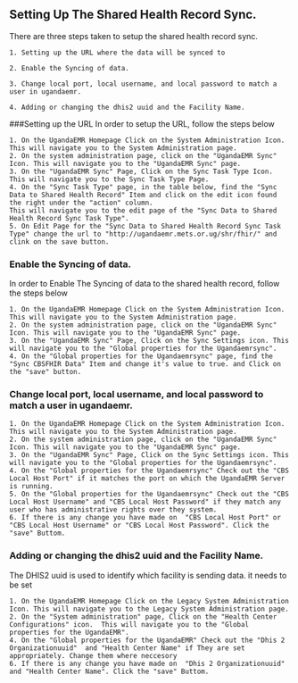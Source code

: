 ## Setting Up The Shared Health Record Sync. 
There are three steps taken to setup the shared health record sync. 
    
    1. Setting up the URL where the data will be synced to
    
    2. Enable the Syncing of data. 
    
    3. Change local port, local username, and local password to match a user in ugandaemr. 
    
    4. Adding or changing the dhis2 uuid and the Facility Name.
    
###Setting up the URL 
In order to setup the URL, follow the steps below

    1. On the UgandaEMR Homepage Click on the System Administration Icon. This will navigate you to the System Administration page. 
    2. On the system administration page, click on the "UgandaEMR Sync" Icon. This will navigate you to the "UgandaEMR Sync" page. 
    3. On the "UgandaEMR Sync" Page, Click on the Sync Task Type Icon. This will navigate you to the Sync Task Type Page.
    4. On the "Sync Task Type" page, in the table below, find the "Sync Data to Shared Health Record" Item and click on the edit icon found the right under the "action" column. 
    This will navigate you to the edit page of the "Sync Data to Shared Health Record Sync Task Type". 
    5. On Edit Page for the "Sync Data to Shared Health Record Sync Task Type" change the url to "http://ugandaemr.mets.or.ug/shr/fhir/" and clink on the save button.
    
### Enable the Syncing of data.
In order to Enable The Syncing of data to the shared health record, follow the steps below

    1. On the UgandaEMR Homepage Click on the System Administration Icon. This will navigate you to the System Administration page. 
    2. On the system administration page, click on the "UgandaEMR Sync" Icon. This will navigate you to the "UgandaEMR Sync" page. 
    3. On the "UgandaEMR Sync" Page, Click on the Sync Settings icon. This will navigate you to the "Global properties for the Ugandaemrsync".
    4. On the "Global properties for the Ugandaemrsync" page, find the "Sync CBSFHIR Data" Item and change it's value to true. and Click on the "save" button. 
    

### Change local port, local username, and local password to match a user in ugandaemr. 

    1. On the UgandaEMR Homepage Click on the System Administration Icon. This will navigate you to the System Administration page. 
    2. On the system administration page, click on the "UgandaEMR Sync" Icon. This will navigate you to the "UgandaEMR Sync" page. 
    3. On the "UgandaEMR Sync" Page, Click on the Sync Settings icon. This will navigate you to the "Global properties for the Ugandaemrsync".
    4. On the "Global properties for the Ugandaemrsync" Check out the "CBS Local Host Port" if it matches the port on which the UgandaEMR Server is running.
    5. On the "Global properties for the Ugandaemrsync" Check out the "CBS Local Host Username" and "CBS Local Host Password" if they match any user who has administrative rights over they system.
    6. If there is any change you have made on  "CBS Local Host Port" or  "CBS Local Host Username" or "CBS Local Host Password". Click the "save" Buttom.
    

### Adding or changing the dhis2 uuid and the Facility Name.
The DHIS2 uuid is used to identify which facility is sending data. it needs to be set

    1. On the UgandaEMR Homepage Click on the Legacy System Administration Icon. This will navigate you to the Legacy System Administration page. 
    2. On the "System administration" page, Click on the "Health Center Configurations" icon.  This will navigate you to the "Global properties for the UgandaEMR".
    4. On the "Global properties for the UgandaEMR" Check out the "Dhis 2 Organizationuuid"  and "Health Center Name" if They are set appropriately. Change them where neccesory
    6. If there is any change you have made on  "Dhis 2 Organizationuuid"  and "Health Center Name". Click the "save" Buttom.

    

